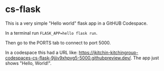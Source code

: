 cs-flask
========

This is a very simple "Hello world" flask app in a GitHUB Codespace.

In a terminal run `FLASK_APP=hello flask run`.

Then go to the PORTS tab to connect to port 5000.

In a codespace this had a URL like: https://jkitchin-kitchingroup-codespaces-cs-flask-9jjjv9xhpvg5-5000.githubpreview.dev/. The app just shows "Hello, World!".